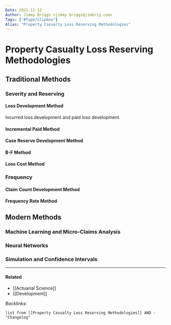 ```yaml
---
Date: 2021-11-12
Author: Jimmy Briggs <jimmy.briggs@jimbrig.com>
Tags: ["#Type/Slipbox"]
Alias: "Property Casualty Loss Reserving Methodologies"
---
```


# Property Casualty Loss Reserving Methodologies

## Traditional Methods

### Severity and Reserving

#### Loss Development Method

Incurred loss development and paid loss development.

#### Incremental Paid Method

#### Case Reserve Development Method

#### B-F Method

#### Loss Cost Method

### Frequency

#### Claim Count Development Method

#### Frequency Rate Method

## Modern Methods

### Machine Learning and Micro-Claims Analysis

### Neural Networks

### Simulation and Confidence Intervals


***

#### Related

- [[Actuarial Science]]
- [[Development]]

*Backlinks:*

```dataview
list from [[Property Casualty Loss Reserving Methodologies]] AND -"Changelog"
```